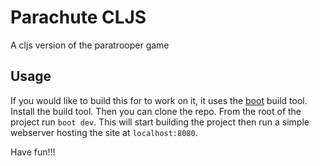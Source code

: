 # Parachute CLJS

A cljs version of the paratrooper game

## Usage
If you would like to build this for to work on it, it uses the
[boot][boot-github] build tool. Install the build tool. Then you can clone
the repo. From the root of the project run `boot dev`. This will start building
the project then run a simple webserver hosting the site at `localhost:8080`.

Have fun!!!

[boot-github]: https://github.com/boot-clj/boot
